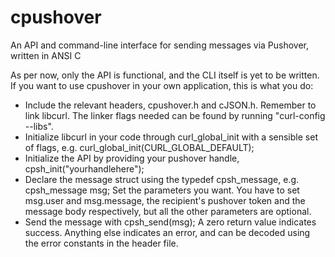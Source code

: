 cpushover
=========

An API and command-line interface for sending messages via Pushover, written in ANSI C

As per now, only the API is functional, and the CLI itself is yet to be written. If you want to use cpushover in your own application, this is what you do: 

* Include the relevant headers, cpushover.h and cJSON.h. Remember to link libcurl. The linker flags needed can be found by running "curl-config --libs".
* Initialize libcurl in your code through curl_global_init with a sensible set of flags, e.g. curl_global_init(CURL_GLOBAL_DEFAULT); 
* Initialize the API by providing your pushover handle, cpsh_init("yourhandlehere"); 
* Declare the message struct using the typedef cpsh_message, e.g. cpsh_message msg; Set the parameters you want. You have to set msg.user and msg.message, the recipient's pushover token and the message body respectively, but all the other parameters are optional. 
* Send the message with cpsh_send(msg); A zero return value indicates success. Anything else indicates an error, and can be decoded using the error constants in the header file. 
